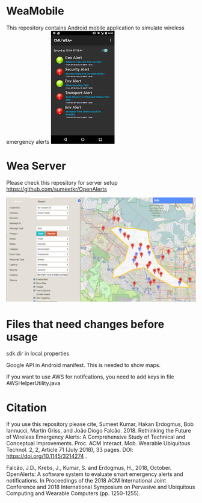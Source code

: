 # WeaMobile
This repository contains Android mobile application to simulate wireless emergency alerts
![WEA Mobile Picture](https://github.com/sumeetkr/WEAMobile/blob/master/mobile.png)

# Wea Server
Please check this repository for server setup
https://github.com/sumeetkr/OpenAlerts

![Wea Server Visualization](https://github.com/sumeetkr/WEAMobile/blob/master/server.jpg)

# Files that need changes before usage
sdk.dir in local.properties

Google API in Android manifest. This is needed to show maps.

If you want to use AWS for notifcations, you need to add keys in file AWSHelperUtility.java


# Citation

If you use this repository please cite,
Sumeet Kumar, Hakan Erdogmus, Bob Iannucci, Martin Griss, and João Diogo Falcão. 2018. Rethinking the Future of Wireless Emergency Alerts: A Comprehensive Study of Technical and Conceptual Improvements. Proc. ACM Interact. Mob. Wearable Ubiquitous Technol. 2, 2, Article 71 (July 2018), 33 pages. DOI: https://doi.org/10.1145/3214274
.

Falcão, J.D., Krebs, J., Kumar, S. and Erdogmus, H., 2018, October. OpenAlerts: A software system to evaluate smart emergency alerts and notifications. In Proceedings of the 2018 ACM International Joint Conference and 2018 International Symposium on Pervasive and Ubiquitous Computing and Wearable Computers (pp. 1250-1255).
